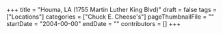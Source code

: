 +++
title = "Houma, LA (1755 Martin Luther King Blvd)"
draft = false
tags = ["Locations"]
categories = ["Chuck E. Cheese's"]
pageThumbnailFile = ""
startDate = "2004-00-00"
endDate = ""
contributors = []
+++
